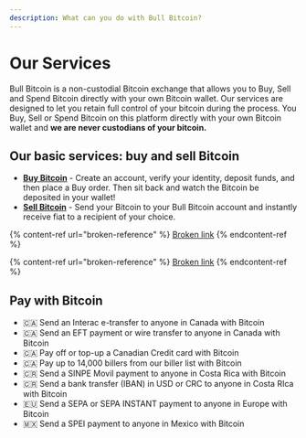 ```yaml
---
description: What can you do with Bull Bitcoin?
---
```


# Our Services

Bull Bitcoin is a non-custodial Bitcoin exchange that allows you to Buy, Sell and Spend Bitcoin directly with your own Bitcoin wallet. Our services are designed to let you retain full control of your bitcoin during the process. You Buy, Sell or Spend Bitcoin on this platform directly with your own Bitcoin wallet and **we are never custodians of your bitcoin.**

## Our basic services: buy and sell Bitcoin

* [**Buy Bitcoin**](broken-reference) - Create an account, verify your identity, deposit funds, and then place a Buy order. Then sit back and watch the Bitcoin be deposited in your wallet!
* [**Sell Bitcoin**](broken-reference) - Send your Bitcoin to your Bull Bitcoin account and instantly receive fiat to a recipient of your choice.



{% content-ref url="broken-reference" %}
[Broken link](broken-reference)
{% endcontent-ref %}

{% content-ref url="broken-reference" %}
[Broken link](broken-reference)
{% endcontent-ref %}

## Pay with Bitcoin

* 🇨🇦 Send an Interac e-transfer to anyone in Canada with Bitcoin
* 🇨🇦 Send an EFT payment or wire transfer to anyone in Canada with Bitcoin
* 🇨🇦 Pay off or top-up a Canadian Credit card with Bitcoin
* 🇨🇦 Pay up to 14,000 billers from our biller list with Bitcoin
* 🇨🇷 Send a SINPE Movil payment to anyone in Costa Rica with Bitcoin
* 🇨🇷 Send a bank transfer (IBAN) in USD or CRC to anyone in Costa RIca with Bitcoin
* 🇪🇺 Send a SEPA or SEPA INSTANT payment to anyone in Europe with Bitcoin
* 🇲🇽 Send a SPEI payment to anyone in Mexico with Bitcoin



